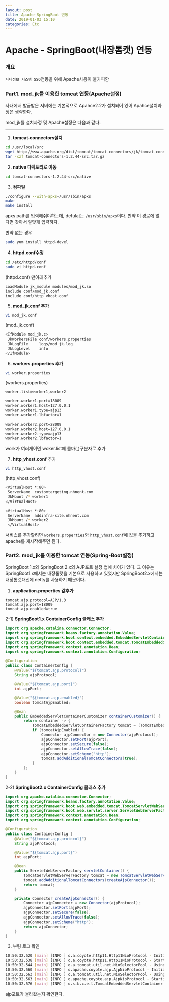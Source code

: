 ```yaml
---
layout: post
title: Apache-SpringBoot 연동
date: 2019-01-03 15:10
categories: Etc
---
```


# Apache - SpringBoot(내장톰캣) 연동

### 개요

`사내정보 시스템 SSO`연동을 위해 Apache사용이 불가피함


### Part1. mod_jk를 이용한 tomcat 연동(Apache설정)

사내에서 발급받은 서버에는 기본적으로 Apahce2.2가 설치되어 있어 Apahce설치과정은 생략한다.

mod_jk를 설치과정 및 Apache설정은 다음과 같다.

---

1) **tomcat-connectors설치**

```bash
cd /usr/local/src
wget http://www.apache.org/dist/tomcat/tomcat-connectors/jk/tomcat-connectors-1.2.44-src.tar.gz
tar -xzf tomcat-connectors-1.2.44-src.tar.gz
```

2) **native 디렉토리로 이동**

```bash
cd tomcat-connectors-1.2.44-src/native
```

3) **컴파일**

```bash
./configure --with-apxs=/usr/sbin/apxs
make
make install
```

apxs path를 입력해줘야하는데, defulat는 `/usr/sbin/apxs`이다. 만약 이 경로에 없다면 찾아서 알맞게 입력하자.

만약 없는 경우

```bash
sudo yum install httpd-devel
```

4) **httpd.conf수정**

```bash
cd /etc/httpd/conf
sudo vi httpd.conf
```

(httpd.conf) 맨아래추가

```bash
LoadModule jk_module modules/mod_jk.so
include conf/mod_jk.conf
include conf/http_vhost.conf
```

5) **mod_jk.conf 추가**

```bash
vi mod_jk.conf
```
(mod_jk.conf)
```bash
<IfModule mod_jk.c>
 JkWorkersFile conf/workers.properties
 JkLogFile     logs/mod_jk.log
 JkLogLevel    info
</IfModule>
```

6) **workers.properties 추가**

```bash
vi worker.properties
```

(workers.properties)

```bash
worker.list=worker1,worker2
 
worker.worker1.port=18009
worker.worker1.host=127.0.0.1
worker.worker1.type=ajp13
worker.worker1.lbfactor=1

worker.worker2.port=28009
worker.worker2.host=127.0.0.1
worker.worker2.type=ajp13
worker.worker2.lbfactor=1
```

work가 여러개이면 woker.list에 콤마(,)구분자로 추가

7) **http_vhost.conf** 추가

```bash
vi http_vhost.conf
```

(http_vhost.conf)

```bash
<VirtualHost *:80>
 ServerName  customtargeting.nhnent.com
 JkMount /* worker1
</VirtualHost>

<VirtualHost *:80>
 ServerName  addinfra-site.nhnent.com
 JkMount /* worker2
 </VirtualHost>
```

서비스를 추가할려면 `workers.properties`와 `http_vhost.conf`에 값을 추가하고 apache를 재시작해주면 된다.


### Part2. mod_jk를 이용한 tomcat 연동(Spring-Boot설정)

SpringBoot 1.x와 SpringBoot 2.x의 AJP포트 설정 법에 차이가 있다.
그 이유는 SpringBoot1.x에서는 내장톰캣을 기본으로 사용하고 있었지만 SpringBoot2.x에서는 내장톰캣대신에 netty를 사용하기 때문이다.

1)  **application.properties 값추가**

```
tomcat.ajp.protocol=AJP/1.3
tomcat.ajp.port=18009
tomcat.ajp.enabled=true
```

2-1) **SpringBoot1.x ContainerConfig 클래스 추가**

```java
import org.apache.catalina.connector.Connector;
import org.springframework.beans.factory.annotation.Value;
import org.springframework.boot.context.embedded.EmbeddedServletContainerCustomizer;
import org.springframework.boot.context.embedded.tomcat.TomcatEmbeddedServletContainerFactory;
import org.springframework.context.annotation.Bean;
import org.springframework.context.annotation.Configuration;

@Configuration
public class ContainerConfig {
	@Value("${tomcat.ajp.protocol}")
	String ajpProtocol;

	@Value("${tomcat.ajp.port}")
	int ajpPort;

	@Value("${tomcat.ajp.enabled}")
	boolean tomcatAjpEnabled;

	@Bean
	public EmbeddedServletContainerCustomizer containerCustomizer() {
		return container -> {
			TomcatEmbeddedServletContainerFactory tomcat = (TomcatEmbeddedServletContainerFactory) container;
			if (tomcatAjpEnabled) {
				Connector ajpConnector = new Connector(ajpProtocol);
				ajpConnector.setPort(ajpPort);
				ajpConnector.setSecure(false);
				ajpConnector.setAllowTrace(false);
				ajpConnector.setScheme("http");
				tomcat.addAdditionalTomcatConnectors(true);
			}
		};
	}
}
```

2-2) **SpringBoot2.x ContainerConfig 클래스 추가**

```java
import org.apache.catalina.connector.Connector;
import org.springframework.beans.factory.annotation.Value;
import org.springframework.boot.web.embedded.tomcat.TomcatServletWebServerFactory;
import org.springframework.boot.web.servlet.server.ServletWebServerFactory;
import org.springframework.context.annotation.Bean;
import org.springframework.context.annotation.Configuration;

@Configuration
public class ContainerConfig {
	@Value("${tomcat.ajp.protocol}")
	String ajpProtocol;

	@Value("${tomcat.ajp.port}")
	int ajpPort;

	@Bean
	public ServletWebServerFactory servletContainer() {
		TomcatServletWebServerFactory tomcat = new TomcatServletWebServerFactory();
		tomcat.addAdditionalTomcatConnectors(createAjpConnector());
		return tomcat;
	}

	private Connector createAjpConnector() {
		Connector ajpConnector = new Connector(ajpProtocol);
		ajpConnector.setPort(ajpPort);
		ajpConnector.setSecure(false);
		ajpConnector.setAllowTrace(false);
		ajpConnector.setScheme("http");
		return ajpConnector;
	}
}
```

3) 부팅 로그 확인

```bash
10:50:32.520 [main] [INFO ] o.a.coyote.http11.Http11NioProtocol - Initializing ProtocolHandler ["http-nio-8080"]
10:50:32.538 [main] [INFO ] o.a.coyote.http11.Http11NioProtocol - Starting ProtocolHandler ["http-nio-8080"]
10:50:32.544 [main] [INFO ] o.a.tomcat.util.net.NioSelectorPool - Using a shared selector for servlet write/read
10:50:32.560 [main] [INFO ] o.apache.coyote.ajp.AjpNioProtocol - Initializing ProtocolHandler ["ajp-nio-18009"]
10:50:32.563 [main] [INFO ] o.a.tomcat.util.net.NioSelectorPool - Using a shared selector for servlet write/read
10:50:32.563 [main] [INFO ] o.apache.coyote.ajp.AjpNioProtocol - Starting ProtocolHandler ["ajp-nio-18009"]
10:50:32.576 [main] [INFO ] o.s.b.c.e.t.TomcatEmbeddedServletContainer - Tomcat started on port(s): 8080 (http) 18009 (http)
```

ajp포트가 올라왔는지 확인한다.
